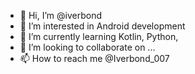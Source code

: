 - 👋 Hi, I’m @iverbond
- 👀 I’m interested in Android development
- 🌱 I’m currently learning Kotlin, Python, 
- 💞️ I’m looking to collaborate on ...
- 📫 How to reach me @Iverbond_007

<!---
iverbond/iverbond is a ✨ special ✨ repository because its `README.md` (this file) appears on your GitHub profile.
You can click the Preview link to take a look at your changes.
--->
